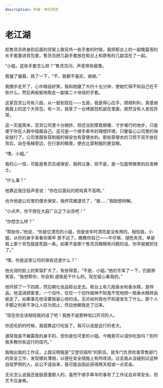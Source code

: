 ```yaml
---
description: 作者：希区柯克
---
```


# 老江湖

&#x20;       趁售货员转身到后面的货架上取另外一些手套的时候，我把柜台上的一副晚宴用的长手套塞进背包里，售货员把几副手套放在柜台上和原有的几副混在了一起。

&#x20;       “小姐，这些手套怎么样？”售货员问，声音带些疲惫。

&#x20;       我皱了皱眉，挑了一下，“不，我都不喜欢，谢谢。”

&#x20;       我挪步走开了，心中暗自好笑。我和她磨了大约十五分钟，使她忙得不知自己在干些什么，然后再偷偷地取走一副值二十块钱的手套。

&#x20;       这家百货公司有八层，从一层到现在——五层，我是得心应手，顺顺利利，真感谢我肩上的这个大背包。有一次，我拿了一台烤面包机装在里面，居然没有人发现异常。

&#x20;       这一天是周末，百货公司里十分拥挤，但还没到摩肩擦踵、寸步难行的地步，只是便于你在人群中隐蔽自己。这可是一个顺手牵羊的理想环境，只要留心公司里的保安就行了。公司里既有穿制服的保安也有穿便衣的。那些穿便衣的习惯于双手放在背后，站在电梯旁边，在行家的眼里，便衣比穿制服的更显眼。

&#x20;       “嘿，小姐。”

&#x20;       我的心一惊，可能是售货员或保安，我转过身，但不是，是一位面带微笑的白发绅士。

&#x20;       “什么事？”

&#x20;       他靠近我压低声音说：“你在后面玩的把戏真不高明。”

&#x20;       也许他是公司里的便衣保安，我终究被逮住了，“我……”我刚想辩解。

&#x20;       “小点声，你不想在大庭广众之下出丑吧！”

&#x20;       “你想怎么样？”

&#x20;       “帮助你，”他说，“你是位漂亮的小姐，但是坐牢时漂亮是没有用的。相信我，小姐，从你的身手来看你离牢 房不远了。瞧瞧你自己——牛仔裤、褪色夹克，单是肩上那个背包就是死路一条。如果不是那个售货员眼睛有问题的话，你早就被抓住了。”

&#x20;       “嘿，你是这家公司的保安还是什么？”

&#x20;       他光润的脸上的笑容扩大了，有些得意，“不是，小姐。”他的手挥了一下，仍面带笑容，“我想帮你，你会知 道我是干什么的。现在留心看我的。”

&#x20;       他环顾了一下四周，然后朝化妆品柜台走去。柜台上有几瓶香水和香水精，是样品。他混进顾客里，一个动作，仅仅一个动作就神不知鬼不觉地把一瓶香水精样品偷走了。如果事先他没要我留心他的话，无论如何我也不知道发生了什么。那个人手脚之利索干净让人叹为观止，然后他朝我走了过来。

&#x20;       “现在你总该相信我的话了吧！我绝不是那种信口开河的人。

&#x20;       你还吃奶的时候，我就靠这行吃饭了。我可以说是这行的老大。

&#x20;       通常我是不展露我的身手的，但你是位可爱的小姐。今晚我可以请你吃饭吗？到时我多教你些这行的技巧。”

&#x20;       我掏出我的工作证，上面证明我是“艾登侦探所”的职员。我专门负责检查零售部门的安全工作，发现哪处薄弱，以便在安全措施上有所改进。过去我从没碰到过这种自投罗网的人，此公不请自来，我可能会因此获得两天假或一点奖金。

&#x20;       无论怎么说我还是挺感激那人的，虽然干顺手牵羊的事有了工作证会非常安全，但艺不压身嘛。
